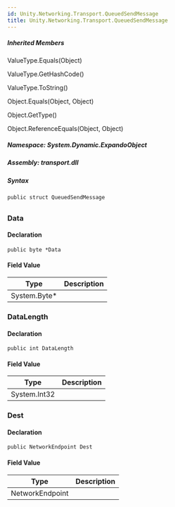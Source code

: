 ```yaml
---  
id: Unity.Networking.Transport.QueuedSendMessage  
title: Unity.Networking.Transport.QueuedSendMessage  
---
```


<div class="markdown level0 summary">

</div>

<div class="markdown level0 conceptual">

</div>

<div class="inheritedMembers">

##### Inherited Members

<div>

ValueType.Equals(Object)

</div>

<div>

ValueType.GetHashCode()

</div>

<div>

ValueType.ToString()

</div>

<div>

Object.Equals(Object, Object)

</div>

<div>

Object.GetType()

</div>

<div>

Object.ReferenceEquals(Object, Object)

</div>

</div>

##### **Namespace**: System.Dynamic.ExpandoObject

##### **Assembly**: transport.dll

##### Syntax

``` lang-csharp
public struct QueuedSendMessage
```

## 

### Data

<div class="markdown level1 summary">

</div>

<div class="markdown level1 conceptual">

</div>

#### Declaration

``` lang-csharp
public byte *Data
```

#### Field Value

| Type          | Description |
|---------------|-------------|
| System.Byte\* |             |

### DataLength

<div class="markdown level1 summary">

</div>

<div class="markdown level1 conceptual">

</div>

#### Declaration

``` lang-csharp
public int DataLength
```

#### Field Value

| Type         | Description |
|--------------|-------------|
| System.Int32 |             |

### Dest

<div class="markdown level1 summary">

</div>

<div class="markdown level1 conceptual">

</div>

#### Declaration

``` lang-csharp
public NetworkEndpoint Dest
```

#### Field Value

| Type            | Description |
|-----------------|-------------|
| NetworkEndpoint |             |
